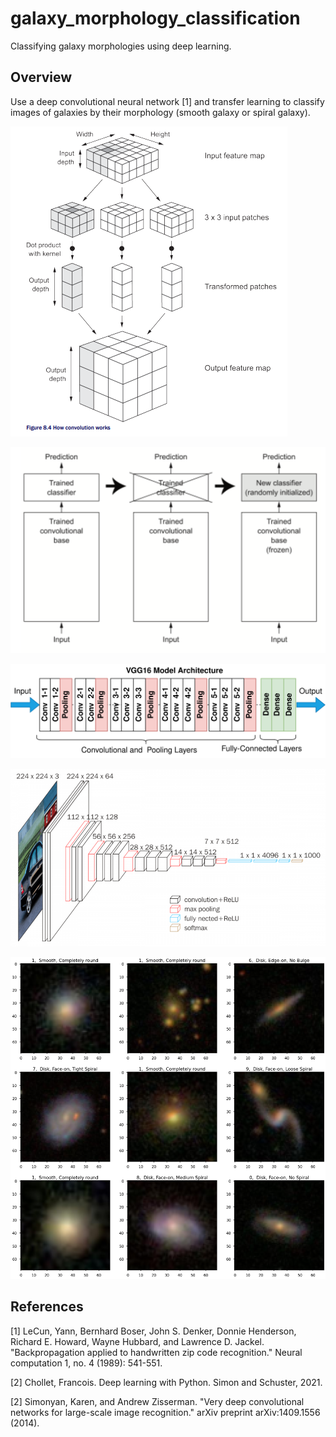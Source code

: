 # galaxy_morphology_classification

Classifying galaxy morphologies using deep learning.

## Overview

Use a deep convolutional neural network [1] and transfer learning to classify images of galaxies by their morphology (smooth galaxy or spiral galaxy).

![](img/convolution.png)

![](img/transfer_learn_1.png)

![](img/vgg16_1.png)

![](img/vgg16_2.png)

![](img/galaxy9_1.png)




## References

[1] LeCun, Yann, Bernhard Boser, John S. Denker, Donnie Henderson, Richard E. Howard, Wayne Hubbard, and Lawrence D. Jackel. "Backpropagation applied to handwritten zip code recognition." Neural computation 1, no. 4 (1989): 541-551.

[2] Chollet, Francois. Deep learning with Python. Simon and Schuster, 2021.

[2] Simonyan, Karen, and Andrew Zisserman. "Very deep convolutional networks for large-scale image recognition." arXiv preprint arXiv:1409.1556 (2014).